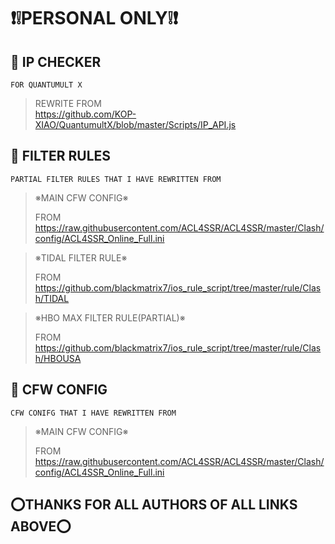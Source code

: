 # ❗❕PERSONAL ONLY❕❗ 
## 🔘 IP CHECKER
    FOR QUANTUMULT X
> REWRITE FROM  
> https://github.com/KOP-XIAO/QuantumultX/blob/master/Scripts/IP_API.js
 
## 🔘 FILTER RULES
    PARTIAL FILTER RULES THAT I HAVE REWRITTEN FROM
    
> ※MAIN CFW CONFIG※
> 
> FROM https://raw.githubusercontent.com/ACL4SSR/ACL4SSR/master/Clash/config/ACL4SSR_Online_Full.ini

> ※TIDAL FILTER RULE※
> 
> FROM https://github.com/blackmatrix7/ios_rule_script/tree/master/rule/Clash/TIDAL

> ※HBO MAX FILTER RULE(PARTIAL)※
> 
> FROM https://github.com/blackmatrix7/ios_rule_script/tree/master/rule/Clash/HBOUSA
## 🔘 CFW CONFIG
    CFW CONIFG THAT I HAVE REWRITTEN FROM
> ※MAIN CFW CONFIG※
> 
> FROM https://raw.githubusercontent.com/ACL4SSR/ACL4SSR/master/Clash/config/ACL4SSR_Online_Full.ini

## ⭕THANKS FOR ALL AUTHORS OF ALL  LINKS ABOVE⭕



